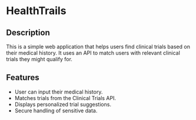 # HealthTrails
## Description
This is a simple web application that helps users find clinical trials based on their medical history. It uses an API to match users with relevant clinical trials they might qualify for.
## Features
- User can input their medical history.
- Matches trials from the Clinical Trials API.
- Displays personalized trial suggestions.
- Secure handling of sensitive data.


